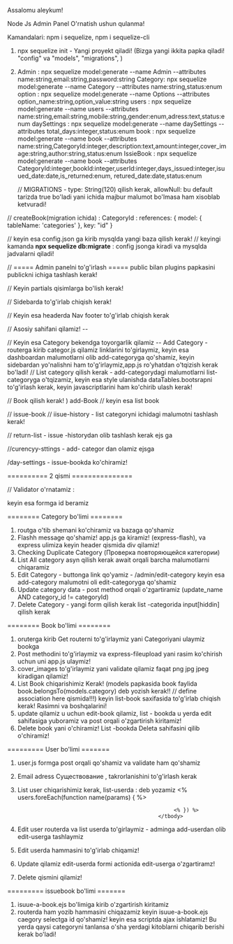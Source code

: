 Assalomu aleykum! 

Node Js Admin Panel O'rnatish ushun qulanma! 



Kamandalari:
npm i sequelize,
npm i sequelize-cli
1) npx sequelize init       - Yangi proyekt qiladi! (Bizga yangi ikkita papka qiladi! "config" va "models", "migrations", )
2) Admin   : npx sequelize model:generate --name  Admin --attributes name:string,email:string,password:string
   Category: npx sequelize model:generate --name  Category --attributes name:string,status:enum
   option  : npx sequelize model:generate --name  Options --attributes option_name:string,option_value:string
   users  : npx sequelize model:generate --name  users --attributes name:string,email:string,mobile:string,gender:enum,adress:text,status:enum
   daySettings  : npx sequelize model:generate --name  daySettings --attributes total_days:integer,status:enum
   book  : npx sequelize model:generate --name  book --attributes name:string,CategoryId:integer,description:text,amount:integer,cover_image:string,author:string,status:enum
   IssieBook  : npx sequelize model:generate --name  book --attributes CategoryId:integer,bookId:integer,userId:integer,days_issued:integer,isuued_date:date,is_returned:enum, retured_date:date,status:enum


   // MIGRATIONS - type:  String(120) qilish kerak, allowNull: bu default tarizda true bo'ladi yani ichida majbur malumot bo'lmasa ham xisoblab ketvuradi!


// createBook(migration ichida) : CategoryId :  references: { model: {  tableName: 'categories' }, key: "id" }

// keyin esa config.json ga kirib mysqlda yangi baza qilish kerak! 
// keyingi kamanda **npx sequelize db:migrate**  : config jsonga kiradi va mysqlda jadvalarni qiladi!




// ===== Admin panelni to'g'irlash =====
public bilan plugins papkasini publickni ichiga tashlash kerak! 

// Keyin partials qisimlarga bo'lish kerak! 

// Sidebarda to'g'irlab chiqish kerak! 

// Keyin esa headerda Nav footer to'g'irlab chiqish kerak

// Asosiy sahifani qilamiz! -- 

// Keyin esa Category bekendga toyorgarlik qilamiz -- Add Category -routerga kirib categor.js qilamiz linklarini to'girlaymiz, keyin esa dashboardan malumotlarni olib add-categoryga qo'shamiz, keyin sidebardan yo'nalishni ham to'g'irlaymiz,app.js ro'yhatdan o'tqizish kerak bo'ladi! 
// List category qilish kerak - add-categorydagi malumotlarni list-categoryga o'tqizamiz, keyin esa style ulanishda dataTables.bootsrapni to'g'irlash kerak, keyin javascriptlarini ham ko'chirib ulash kerak! 

// Book qilish kerak! ) add-Book
// keyin esa list book 

// issue-book 
// iisue-history  - list categoryni ichidagi malumotni tashlash kerak! 


// return-list - issue -historydan olib tashlash kerak ejs ga


//curencyy-sttings - add- categor dan olamiz ejsga

/day-settings - issue-bookda ko'chiramiz! 



==========  2 qismi ===============

// Validator o'rnatamiz : 
<!-- jquery-validation -->
<script src="../../plugins/jquery-validation/jquery.validate.min.js"></script>

keyin esa formga id beramiz 

========   Category bo'limi   ========
1) routga o'tib shemani ko'chiramiz va bazaga qo'shamiz
2) Flashh message qo'shamiz! app.js ga kiramiz! (express-flash), va express ulimiza keyin header qismida div qilamiz! 
3) Checking Duplicate Category  (Проверка повторяющейся категории)
4) List All category  asyn qilish kerak await orqali barcha malumotlarni chiqaramiz 
5) Edit Category - buttonga link qo'yamiz - /admin/edit-category keyin esa add-category malumotni oli edit-categoryga qo'shamiz
6) Update category data - post method orqali o'zgartiramiz (update_name AND category_id != categoryId)
7) Delete Category - yangi form qilish kerak list -categorida input[hiddin] qilish kerak



========   Book  bo'limi   ========
1) oruterga kirib Get routerni to'g'irlaymiz yani Categoriyani ulaymiz bookga
2) Post methodini to'g'irlaymiz va express-fileupload yani rasim ko'chirish uchun uni app.js ulaymiz! 
3) cover_images to'g'irlaymiz yani validate qilamiz faqat png jpg jpeg kiradigan qilamiz! 
4) List Book chiqarishimiz Kerak!  (models papkasida book faylida     book.belongsTo(models.category) deb yozish kerak!!    // define association here qismida!!!)
keyin list-book saxifasida to'g'irlab chiqish kerak! Rasimni va boshqalarini! 
5)  update qilamiz u uchun edit-book qilamiz,  list - bookda u yerda edit sahifasiga yuboramiz va post orqali o'zgartirish kiritamiz! 
6) Delete book yani o'chiramiz! List -bookda Deleta sahifasini qilib o'chiramiz! 



========= User bo'limi =======
1) user.js formga post orqali qo'shamiz va validate ham qo'shamiz 
2) Email adress Существование , takrorlanishini to'g'irlash kerak
3) List user chiqarishimiz kerak, list-userda :    <tbody> deb yozamiz 
                                                         <% users.foreEach(function name(params) { %>
                                                            
                                                         <% }) %>
                                                    </tbody> 

4) Edit user routerda va list userda  to'girlaymiz - adminga add-userdan olib edit-userga tashlaymiz 
5) Edit userda hammasini to'g'irlab chiqamiz! 

6) Update qilamiz edit-userda formi actionida edit-userga o'zgartiramz! 
7) Delete qismini qilamiz! 




========= issuebook bo'limi =======
1) isuue-a-book.ejs bo'limiga kirib o'zgartirish kiritamiz
2) routerda ham yozib hammasini chiqazamiz keyin   isuue-a-book.ejs caegory selectga id qo'shamiz! 
keyin esa scriptda ajax ishlatamiz! Bu yerda qaysi categoryni tanlansa o'sha yerdagi kitoblarni chiqarib berishi kerak bo'ladi! 
